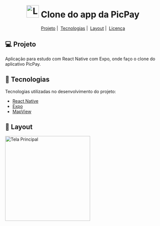 ﻿<h1 align="center">
    <img alt="Logo PicPay" src="assets/ppay-icon.png" width="40px"> Clone do app da PicPay
</h1>

<p align="center">
  <a href="#-projeto">Projeto</a>&nbsp;|&nbsp;
  <a href="#rocket-tecnologias">Tecnologias</a>&nbsp;|&nbsp;
  <a href="#-layout">Layout</a>&nbsp;|&nbsp;
  <a href="#memo-licença">Licença</a>
</p>

## 💻 Projeto

Aplicação para estudo com React Native com Expo, onde faço o clone do aplicativo PicPay.

## 🚀 Tecnologias

Tecnologias utilizadas no desenvolvimento do projeto:

- [React Native](https://facebook.github.io/react-native/)
- [Expo](https://expo.io/)
- [MapView](https://docs.expo.io/versions/latest/sdk/map-view/)

## 🔖 Layout

<p>
    <img alt="Tela Principal" src=".github/tela-inicial.jpg" width="275px">
   
</p>

